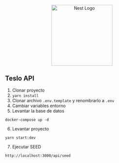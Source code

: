 <p align="center">
  <a href="http://nestjs.com/" target="blank"><img src="https://nestjs.com/img/logo-small.svg" width="200" alt="Nest Logo" /></a>
</p>


## Teslo API
1. Clonar proyecto
2. ```yarn install```
3. Clonar archivo ```.env.template``` y renombrarlo a ```.env```
4. Cambiar variables entorno
5. Levantar la base de datos
```
docker-compose up -d
```
6. Levantar proyecto
```
yarn start:dev
```
7. Ejecutar SEED
```
http://localhost:3000/api/seed
```